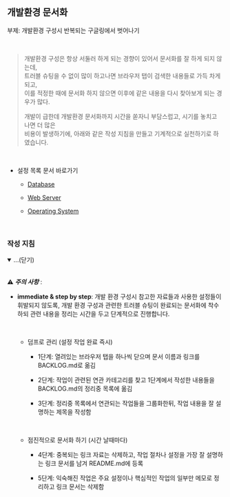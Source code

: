 ## 개발환경 문서화 

부제: 개발환경 구성시 반복되는 구글링에서 벗어나기 

<br/>

> 개발환경 구성은 항상 서둘러 하게 되는 경향이 있어서 문서화를 잘 하게 되지 않는데,     
> 트러블 슈팅을 수 없이 많이 하고나면 브라우저 탭이 검색한 내용들로 가득 차게 되고,  
> 이를 적정한 때에 문서화 하지 않으면 이후에 같은 내용을 다시 찾아보게 되는 경우가 많다.  
>
> 개발이 급한데 개발환경 문서화까지 시간을 쏟자니 부담스럽고, 시기를 놓치고 나면 더 많은  
> 비용이 발생하기에, 아래와 같은 작성 지침을 만들고 기계적으로 실천하기로 하였습니다. 


<br/>

* 설정 목록 문서 바로가기

    * [Database](./Database/README.md)

    * [Web Server](./WebServer/README.md)

    * [Operating System](./OS/README.md)

<br/>

### 작성 지침  

<details open>
<summary>...(닫기)</summary>

<br/>

⚠️ **_주의 사항_** : 

* __immediate & step by step__: 개발 환경 구성시 참고한 자료들과 사용한 설정들이 휘발되지 않도록, 개발 환경 구성과 관련한 트러블 슈팅이 완료되는 문서화에 착수하되 관련 내용을 정리는 시간을 두고 단계적으로 진행합니다.

    <br/>

    * 덤프로 관리 (설정 작업 완료 즉시)

        * 1단계: 열려있는 브라우저 탭을 하나씩 닫으며 문서 이름과 링크를 BACKLOG.md로 옮김 

        * 2단계: 작업이 관련된 연관 카테고리를 찾고 1단계에서 작성한 내용들을 BACKLOG.md의 정리중 목록에 옮김

        * 3단계: 정리중 목록에서 연관되는 작업들을 그룹화한뒤, 작업 내용을 잘 설명하는 제목을 작성함

    <br/>

    * 점진적으로 문서화 하기 (시간 날때마다)

        * 4단계: 중복되는 링크 자료는 삭제하고, 작업 절차나 설정을 가장 잘 설명하는 링크 문서를 남겨 README.md에 등록 

        * 5단계: 익숙해진 작업은 주요 설정이나 핵심적인 작업의 일부만 메모로 정리하고 링크 문서는 삭제함 

    </br>

</details>

<br/>
